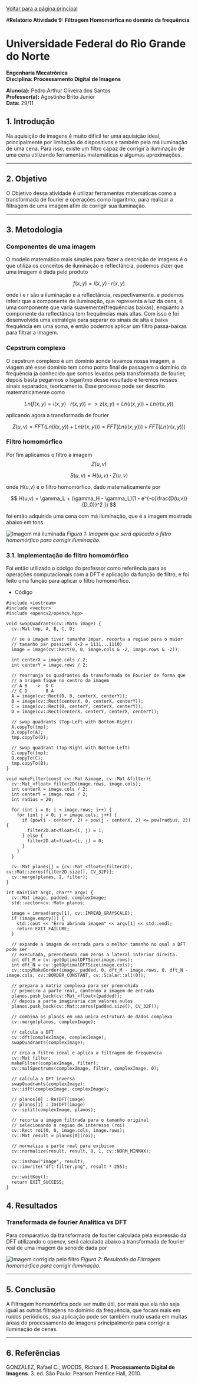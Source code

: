 <script type="text/javascript" async
  src="https://cdn.jsdelivr.net/npm/mathjax@3/es5/tex-mml-chtml.js">
</script>

[Voltar para a página principal](../index.md)

#**Relatório Atividade 9: Filtragem Homomórfica no domínio da frequência**

# Universidade Federal do Rio Grande do Norte

**Engenharia Mecatrônica**  
**Disciplina: Processamento Digital de Imagens**

**Aluno(a):** Pedro Arthur Oliveira dos Santos  
**Professor(a):** Agostinho Brito Junior  
**Data:** 29/11

## 1. Introdução

Na aquisição de imagens é muito difícil ter uma aquisição ideal, principalmente por limitação de dispositivos e também pela má iluminação de uma cena.
Para isso, existe um filtro capaz de corrigir a iluminação de uma cena utilizando ferramentas matemáticas e algumas aproximações.

---

## 2. Objetivo

O Objetivo dessa atividade é utilizar ferramentas matemáticas como a transformada de fourier e operações como logaritmo, para realizar a filtragem de uma imagem afim de corrigir
sua iluminação.

---


## 3. Metodologia

### Componentes de uma imagem
O modelo matemático mais simples para fazer a descrição de imagens é o que utiliza os conceitos de iluminação e reflectância, 
podemos dizer que uma imagem é dada pelo produto

$$
f(x,y) = i(x,y) \cdot r(x,y)
$$

onde i e r são a iluminação e a reflectância, respectivamente.
e podemos inferir que a componente de iluminação, que representa a luz da cena, é uma componente que varia suavemente(frequências baixas), enquanto a componente da reflectância
tem frequências mais altas.
Com isso é foi desenvolvida uma estratégia para separar os sinais de alta e baixa frequência em uma soma, e então podemos aplicar um filtro passa-baixas para filtrar a imagem.

### Cepstrum complexo
O cepstrum complexo é um domínio aonde levamos nossa imagem, a viagem até esse domínio tem como ponto final de passagem o domínio da frequência ja conhecido que somos levados pela transformada de fourier, depois basta pegarmos o logaritmo desse resultado e teremos nossos sinais separados, teoricamente.
Esse processo pode ser descrito matematicamente como

$$
Ln( f(x,y) = i(x,y) \cdot r(x,y) ) => z(x,y) = Ln(i(x,y)) + Ln(r(x,y))
$$

aplicando agora a transformada de fourier

$$
Z(u,v) = FFT ( Ln(i(x,y)) + Ln(r(x,y)) ) = FFT(Ln(i(x,y))) + FFT(Ln(r(x,y)))
$$

### Filtro homomórfico
Por fim aplicamos o filtro à imagem $$Z(u,v)$$

$$
S(u,v) = H(u,v) \cdot Z(u,v)
$$

onde H(u,v) é o filtro homomórfico, dado matematicamente por

$$
H(u,v) = \gamma_L + (\gamma_H - \gamma_L)(1 - e^{-c{\frac{D(u,v)}{D_0}}^2 })
$$

foi então adquirida uma cena com má iluminação, que é a imagem mostrada abaixo em tons

![Imagem má iluminada](./imagens/imagem_ma_iluminada.png)
*Figura 1: Imagem que será aplicada o filtro homomórfico para corrigir iluminação.*


### 3.1. Implementação do filtro homomórfico
Foi então utilizado o código do professor como referência para as operações computacionais com a DFT e aplicação da função de filtro, e foi feito uma função para aplicar o filtro homomórfico. 

* Código 

```
#include <iostream>
#include <vector>
#include <opencv2/opencv.hpp>

void swapQuadrants(cv::Mat& image) {
  cv::Mat tmp, A, B, C, D;

  // se a imagem tiver tamanho impar, recorta a regiao para o maior
  // tamanho par possivel (-2 = 1111...1110)
  image = image(cv::Rect(0, 0, image.cols & -2, image.rows & -2));

  int centerX = image.cols / 2;
  int centerY = image.rows / 2;

  // rearranja os quadrantes da transformada de Fourier de forma que 
  // a origem fique no centro da imagem
  // A B   ->  D C
  // C D       B A
  A = image(cv::Rect(0, 0, centerX, centerY));
  B = image(cv::Rect(centerX, 0, centerX, centerY));
  C = image(cv::Rect(0, centerY, centerX, centerY));
  D = image(cv::Rect(centerX, centerY, centerX, centerY));

  // swap quadrants (Top-Left with Bottom-Right)
  A.copyTo(tmp);
  D.copyTo(A);
  tmp.copyTo(D);

  // swap quadrant (Top-Right with Bottom-Left)
  C.copyTo(tmp);
  B.copyTo(C);
  tmp.copyTo(B);
}

void makeFilter(const cv::Mat &image, cv::Mat &filter){
  cv::Mat_<float> filter2D(image.rows, image.cols);
  int centerX = image.cols / 2;
  int centerY = image.rows / 2;
  int radius = 20;

  for (int i = 0; i < image.rows; i++) {
    for (int j = 0; j < image.cols; j++) {
      if (pow(i - centerY, 2) + pow(j - centerX, 2) <= pow(radius, 2)) {
        filter2D.at<float>(i, j) = 1;
      } else {
        filter2D.at<float>(i, j) = 0;
      }
    }
  }

  cv::Mat planes[] = {cv::Mat_<float>(filter2D), cv::Mat::zeros(filter2D.size(), CV_32F)};
  cv::merge(planes, 2, filter);
}

int main(int argc, char** argv) {
  cv::Mat image, padded, complexImage;
  std::vector<cv::Mat> planos; 

  image = imread(argv[1], cv::IMREAD_GRAYSCALE);
  if (image.empty()) {
    std::cout << "Erro abrindo imagem" << argv[1] << std::endl;
    return EXIT_FAILURE;
  }

  // expande a imagem de entrada para o melhor tamanho no qual a DFT pode ser
  // executada, preenchendo com zeros a lateral inferior direita.
  int dft_M = cv::getOptimalDFTSize(image.rows);
  int dft_N = cv::getOptimalDFTSize(image.cols); 
  cv::copyMakeBorder(image, padded, 0, dft_M - image.rows, 0, dft_N - image.cols, cv::BORDER_CONSTANT, cv::Scalar::all(0));

  // prepara a matriz complexa para ser preenchida
  // primeiro a parte real, contendo a imagem de entrada
  planos.push_back(cv::Mat_<float>(padded)); 
  // depois a parte imaginaria com valores nulos
  planos.push_back(cv::Mat::zeros(padded.size(), CV_32F));

  // combina os planos em uma unica estrutura de dados complexa
  cv::merge(planos, complexImage);  

  // calcula a DFT
  cv::dft(complexImage, complexImage); 
  swapQuadrants(complexImage);

  // cria o filtro ideal e aplica a filtragem de frequencia
  cv::Mat filter;
  makeFilter(complexImage, filter);
  cv::mulSpectrums(complexImage, filter, complexImage, 0);

  // calcula a DFT inversa
  swapQuadrants(complexImage);
  cv::idft(complexImage, complexImage);

  // planos[0] : Re(DFT(image)
  // planos[1] : Im(DFT(image)
  cv::split(complexImage, planos);

  // recorta a imagem filtrada para o tamanho original
  // selecionando a regiao de interesse (roi)
  cv::Rect roi(0, 0, image.cols, image.rows);
  cv::Mat result = planos[0](roi);

  // normaliza a parte real para exibicao
  cv::normalize(result, result, 0, 1, cv::NORM_MINMAX);

  cv::imshow("image", result);
  cv::imwrite("dft-filter.png", result * 255);

  cv::waitKey();
  return EXIT_SUCCESS;
}

```


## 4. Resultados

### Transformada de fourier Analítica vs DFT
Para comparativo da transformada de fourier calculada pela expressão da DFT utilizando o opencv, será calculada abaixo a transformada de fourier real de uma imagem da senoide dada por



![Imagem corrigida pelo filtro](./imagens/imagem_filtrada.png)
*Figura 2: Resultado da Filtragem homomórfica para corrigir iluminação.*

---

## 5. Conclusão

A Filtragem homomórfica pode ser muito útil, por mais que ela não seja igual as outras filtragens no domínio da frequência, que focam mais em ruídos periódicos, sua aplicação pode ser também muito usada em muitas áreas do processamento de imagens principalmente para corrigir a iluminação de cenas.

---

## 6. Referências

GONZALEZ, Rafael C.; WOODS, Richard E. **Processamento Digital de Imagens**. 3. ed. São Paulo: Pearson Prentice Hall, 2010.
